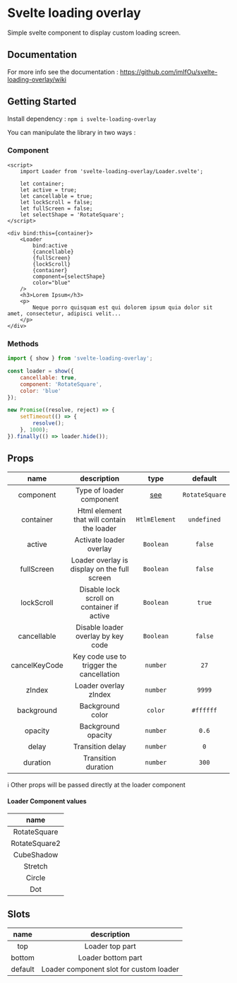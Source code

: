 # Svelte loading overlay

Simple svelte component to display custom loading screen.

## Documentation

For more info see the documentation : https://github.com/imIfOu/svelte-loading-overlay/wiki

## Getting Started

Install dependency : `npm i svelte-loading-overlay`

You can manipulate the library in two ways :

### Component

```svelte
<script>
	import Loader from 'svelte-loading-overlay/Loader.svelte';

	let container;
	let active = true;
	let cancellable = true;
	let lockScroll = false;
	let fullScreen = false;
	let selectShape = 'RotateSquare';
</script>

<div bind:this={container}>
	<Loader
		bind:active
		{cancellable}
		{fullScreen}
		{lockScroll}
		{container}
		component={selectShape}
		color="blue"
	/>
	<h3>Lorem Ipsum</h3>
	<p>
		Neque porro quisquam est qui dolorem ipsum quia dolor sit amet, consectetur, adipisci velit...
	</p>
</div>
```

### Methods

```javascript
import { show } from 'svelte-loading-overlay';

const loader = show({
	cancellable: true,
	component: 'RotateSquare',
	color: 'blue'
});

new Promise((resolve, reject) => {
	setTimeout(() => {
		resolve();
	}, 1000);
}).finally(() => loader.hide());
```

## Props

| name | description | type | default |
|:----:|:-----------:|:----:|:-------:|
| component | Type of loader component | [see](https://github.com/imIfOu/svelte-loading-overlay#loader-component-values) | `RotateSquare` | 
| container | Html element that will contain the loader | `HtlmElement` | `undefined` | 
| active | Activate loader overlay | `Boolean` | `false` | 
| fullScreen | Loader overlay is display on the full screen | `Boolean` | `false` | 
| lockScroll | Disable lock scroll on container if active | `Boolean` | `true` | 
| cancellable | Disable loader overlay by key code | `Boolean` | `false` | 
| cancelKeyCode | Key code use to trigger the cancellation | `number` | `27` | 
| zIndex | Loader overlay zIndex | `number` | `9999` | 
| background | Background color | `color` | `#ffffff` | 
| opacity | Background opacity | `number` | `0.6` | 
| delay | Transition delay | `number` | `0` | 
| duration | Transition duration | `number` | `300` | 

ℹ️ Other props will be passed directly at the loader component

#### Loader Component values

| name |
|:----:|
| RotateSquare |
| RotateSquare2 |
| CubeShadow |
| Stretch |
| Circle |
| Dot |

## Slots

| name | description |
|:----:|:-----------:|
| top | Loader top part | 
| bottom | Loader bottom part | 
| default | Loader component slot for custom loader | 
